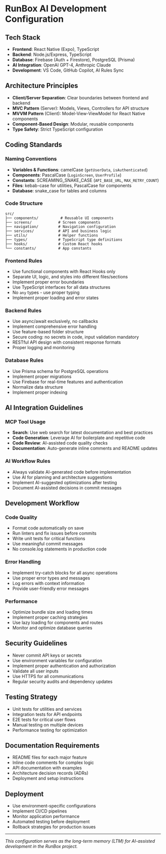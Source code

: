 # RunBox AI Development Configuration

## Tech Stack

- **Frontend**: React Native (Expo), TypeScript
- **Backend**: Node.js/Express, TypeScript
- **Database**: Firebase (Auth + Firestore), PostgreSQL (Prisma)
- **AI Integration**: OpenAI GPT-4, Anthropic Claude
- **Development**: VS Code, GitHub Copilot, AI Rules Sync

## Architecture Principles

- **Client/Server Separation**: Clear boundaries between frontend and backend
- **MVC Pattern** (Server): Models, Views, Controllers for API structure
- **MVVM Pattern** (Client): Model-View-ViewModel for React Native components
- **Component-Based Design**: Modular, reusable components
- **Type Safety**: Strict TypeScript configuration

## Coding Standards

### Naming Conventions

- **Variables & Functions**: camelCase (`getUserData`, `isAuthenticated`)
- **Components**: PascalCase (`LoginScreen`, `UserProfile`)
- **Constants**: SCREAMING_SNAKE_CASE (`API_BASE_URL`, `MAX_RETRY_COUNT`)
- **Files**: kebab-case for utilities, PascalCase for components
- **Database**: snake_case for tables and columns

### Code Structure

```
src/
├── components/          # Reusable UI components
├── screens/            # Screen components
├── navigation/         # Navigation configuration
├── services/           # API and business logic
├── utils/              # Helper functions
├── types/              # TypeScript type definitions
├── hooks/              # Custom React hooks
└── constants/          # App constants
```

### Frontend Rules

- Use functional components with React Hooks only
- Separate UI, logic, and styles into different files/sections
- Implement proper error boundaries
- Use TypeScript interfaces for all data structures
- No `any` types - use proper typing
- Implement proper loading and error states

### Backend Rules

- Use async/await exclusively, no callbacks
- Implement comprehensive error handling
- Use feature-based folder structure
- Secure coding: no secrets in code, input validation mandatory
- RESTful API design with consistent response formats
- Proper logging and monitoring

### Database Rules

- Use Prisma schema for PostgreSQL operations
- Implement proper migrations
- Use Firebase for real-time features and authentication
- Normalize data structure
- Implement proper indexing

## AI Integration Guidelines

### MCP Tool Usage

- **Search**: Use web search for latest documentation and best practices
- **Code Generation**: Leverage AI for boilerplate and repetitive code
- **Code Review**: AI-assisted code quality checks
- **Documentation**: Auto-generate inline comments and README updates

### AI Workflow Rules

- Always validate AI-generated code before implementation
- Use AI for planning and architecture suggestions
- Implement AI-suggested optimizations after testing
- Document AI-assisted decisions in commit messages

## Development Workflow

### Code Quality

- Format code automatically on save
- Run linters and fix issues before commits
- Write unit tests for critical functions
- Use meaningful commit messages
- No console.log statements in production code

### Error Handling

- Implement try-catch blocks for all async operations
- Use proper error types and messages
- Log errors with context information
- Provide user-friendly error messages

### Performance

- Optimize bundle size and loading times
- Implement proper caching strategies
- Use lazy loading for components and routes
- Monitor and optimize database queries

## Security Guidelines

- Never commit API keys or secrets
- Use environment variables for configuration
- Implement proper authentication and authorization
- Validate all user inputs
- Use HTTPS for all communications
- Regular security audits and dependency updates

## Testing Strategy

- Unit tests for utilities and services
- Integration tests for API endpoints
- E2E tests for critical user flows
- Manual testing on multiple devices
- Performance testing for optimization

## Documentation Requirements

- README files for each major feature
- Inline code comments for complex logic
- API documentation with examples
- Architecture decision records (ADRs)
- Deployment and setup instructions

## Deployment

- Use environment-specific configurations
- Implement CI/CD pipelines
- Monitor application performance
- Automated testing before deployment
- Rollback strategies for production issues

---

_This configuration serves as the long-term memory (LTM) for AI-assisted development in the RunBox project._
